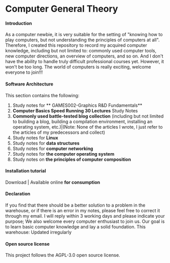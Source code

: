 # Computer General Theory

#### Introduction

As a computer newbie, it is very suitable for the setting of "knowing how to play computers, but not understanding the principles of computers at all". Therefore, I created this repository to record my acquired computer knowledge, including but not limited to: commonly used computer tools, new computer directions, an overview of computers, and so on. And I don't have the ability to handle truly difficult professional courses yet. However, it won't be too long. The world of computers is really exciting, welcome everyone to join!!!

#### Software Architecture
This section contains the following:
1. Study notes for ** GAMES002-Graphics R&D Fundamentals** 
2. **Computer Basics Speed Running 30 Lectures** Study Notes
3. **Commonly used battle-tested blog collection** (including but not limited to building a blog, building a compilation environment, installing an operating system, etc.)|(Note: None of the articles I wrote, 
  I just refer to the articles of my predecessors and collect)
4. Study notes for  **Linux** 
5. Study notes for  **data structures** 
6. Study notes for  **computer networking** 
7. Study notes for  **the computer operating system** 
8. Study notes on  **the principles of computer composition** 

#### Installation tutorial
Download | Available online **for consumption**

#### Declaration
If you find that there should be a better solution to a problem in the warehouse, or if there is an error in my notes, please feel free to correct it through my email. I will reply within 3 working days and please indicate your purpose; We also welcome every computer enthusiast to join us. Our goal is to learn basic computer knowledge and lay a solid foundation. This warehouse: Updated irregularly
#### Open source license
This project follows the AGPL-3.0 open source license.
